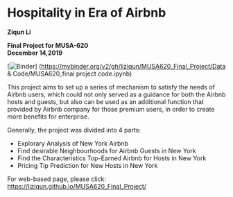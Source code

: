 # Hospitality in Era of Airbnb  

**Ziqun Li**     
  
**Final Project for MUSA-620**    
**December 14,2019**   
  
[![Binder](https://mybinder.org/badge_logo.svg)] (https://mybinder.org/v2/gh/liziqun/MUSA620_Final_Project/Data & Code/MUSA620_final project code.ipynb)

This project aims to set up a series of mechanism to satisfy the needs of Airbnb users, which could not only served as a guidance for both the Airbnb hosts and guests, but also can be used as an additional function that provided by Airbnb company for those premium users, in order to create more benefits for enterprise.

Generally, the project was divided into 4 parts:
- Explorary Analysis of New York Airbnb
- Find desirable Neighbourhoods for Airbnb Guests in New York
- Find the Characteristics Top-Earned Airbnb for Hosts in New York
- Pricing Tip Prediction for New Hosts in New York

For web-based page, please click: https://liziqun.github.io/MUSA620_Final_Project/
